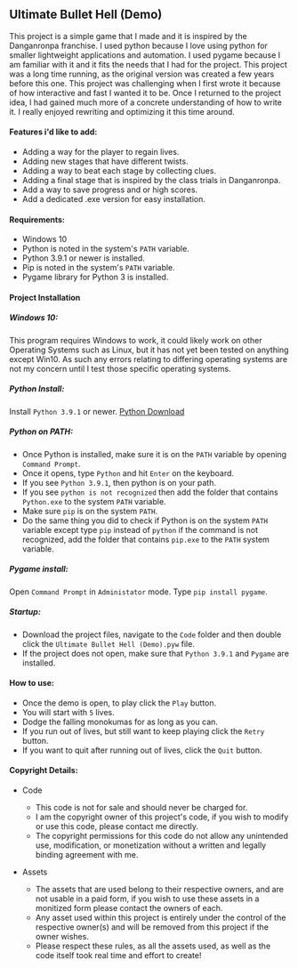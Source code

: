 ## Ultimate Bullet Hell (Demo)

This project is a simple game that I made and it is inspired by the Danganronpa franchise.
I used python because I love using python for smaller lightweight applications and automation.
I used pygame because I am familiar with it and it fits the needs that I had for the project.
This project was a long time running, as the original version was created a few years before this one.
This project was challenging when I first wrote it because of how interactive and fast I wanted it to be.
Once I returned to the project idea, I had gained much more of a concrete understanding of how to write it.
I really enjoyed rewriting and optimizing it this time around.

#### Features i'd like to add:

 - Adding a way for the player to regain lives.
 - Adding new stages that have different twists.
 - Adding a way to beat each stage by collecting clues.
 - Adding a final stage that is inspired by the class trials in Danganronpa.
 - Add a way to save progress and or high scores.
 - Add a dedicated .exe version for easy installation.

#### Requirements:

- Windows 10
- Python is noted in the system's `PATH` variable.
- Python 3.9.1 or newer is installed.
- Pip is noted in the system's `PATH` variable.
- Pygame library for Python 3 is installed.

#### Project Installation

##### Windows 10:

This program requires Windows to work, it could likely work on other Operating Systems such as Linux, but it has not yet been tested on anything except Win10. 
As such any errors relating to differing operating systems are not my concern until I test those specific operating systems.

##### Python Install:
    
Install `Python 3.9.1` or newer.
[Python Download](https://www.python.org/downloads/)

##### Python on PATH:

- Once Python is installed, make sure it is on the `PATH` variable by opening `Command Prompt`.
- Once it opens, type `Python` and hit `Enter` on the keyboard.
- If you see `Python 3.9.1`, then python is on your path.
- If you see `python is not recognized` then add the folder that contains `Python.exe` to the system `PATH` variable.
- Make sure `pip` is on the system `PATH`.
- Do the same thing you did to check if Python is on the system `PATH` variable except type `pip` instead of `python`
if the command is not recognized, add the folder that contains `pip.exe` to the `PATH` system variable.

##### Pygame install:

Open `Command Prompt` in `Administator` mode.
Type `pip install pygame`.

##### Startup:

- Download the project files, navigate to the `Code` folder and then double click the `Ultimate Bullet Hell (Demo).pyw` file.
- If the project does not open, make sure that `Python 3.9.1` and `Pygame` are installed.


#### How to use:

- Once the demo is open, to play click the `Play` button.
- You will start with `5` lives.
- Dodge the falling monokumas for as long as you can.
- If you run out of lives, but still want to keep playing click the `Retry` button.
- If you want to quit after running out of lives, click the `Quit` button.

#### Copyright Details:
- Code
    - This code is not for sale and should never be charged for.
    - I am the copyright owner of this project's code, if you wish to modify or use this code, please contact me directly.
	- The copyright permissions for this code do not allow any unintended use, modification, or monetization without a written and legally binding agreement with me.
	
- Assets
	- The assets that are used belong to their respective owners, and are not usable in a paid form, if you wish to use these assets in a monitized form please contact the owners of each. 
    - Any asset used within this project is entirely under the control of the respective owner(s) and will be removed from this project if the owner wishes. 
    - Please respect these rules, as all the assets used, as well as the code itself took real time and effort to create! 